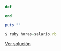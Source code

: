 ```ruby
def 

end

puts ""
```

```ruby
$ ruby horas-salario.rb

```

[Ver solución](./../../soluciones/fundamentos/repetitivas/horas-salario.rb)
